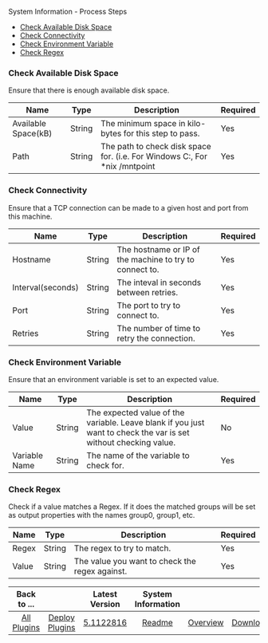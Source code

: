 
System Information - Process Steps


* [Check Available Disk Space](#check_available_disk_space)
* [Check Connectivity](#check_connectivity)
* [Check Environment Variable](#check_environment_variable)
* [Check Regex](#check_regex)


### Check Available Disk Space

Ensure that there is enough available disk space.


| Name | Type | Description                                                                                                          | Required |
| ---- | ---- | -------------------------------------------------------------------------------------------------------------------- | -------- |
| Available Space(kB) | String | The minimum space in kilo-bytes for this step to pass. | Yes |
| Path | String | The path to check disk space for. (i.e. For Windows C:\, For \*nix /mntpoint | Yes |

### Check Connectivity

Ensure that a TCP connection can be made to a given host and port from this machine.


| Name | Type | Description                                                                                                          | Required |
| ---- | ---- | -------------------------------------------------------------------------------------------------------------------- | -------- |
| Hostname | String | The hostname or IP of the machine to try to connect to. | Yes |
| Interval(seconds) | String | The inteval in seconds between retries. | Yes |
| Port | String | The port to try to connect to. | Yes |
| Retries | String | The number of time to retry the connection. | Yes |

### Check Environment Variable

Ensure that an environment variable is set to an expected value.


| Name | Type | Description                                                                                                          | Required |
| ---- | ---- | -------------------------------------------------------------------------------------------------------------------- | -------- |
| Value | String | The expected value of the variable. Leave blank if you just want to check the var is set without checking value. | No |
| Variable Name | String | The name of the variable to check for. | Yes |

### Check Regex

Check if a value matches a Regex. If it does the matched groups will be set as output properties with the names group0, group1, etc.



| Name | Type | Description                                                                                                          | Required |
| ---- | ---- | -------------------------------------------------------------------------------------------------------------------- | -------- |
| Regex | String | The regex to try to match. | Yes |
| Value | String | The value you want to check the regex against. | Yes |



|Back to ...||Latest Version|System Information |||
| :---: | :---: | :---: | :---: | :---: | :---: |
|[All Plugins](../../index.md)|[Deploy Plugins](../README.md)|[5.1122816](https://raw.githubusercontent.com/UrbanCode/IBM-UCD-PLUGINS/main/files/SystemInformation/SystemInformation-5.1122816.zip)|[Readme](README.md)|[Overview](overview.md)|[Downloads](downloads.md)|
